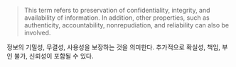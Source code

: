 > This term refers to preservation of confidentiality, integrity, and availability of information. In addition, other properties, such as authenticity, accountability, nonrepudiation, and reliability can also be involved.

정보의 기밀성, 무결성, 사용성을 보장하는 것을 의미한다. 추가적으로 확실성, 책임, 부인 불가,  신뢰성이 포함될 수 있다. 
